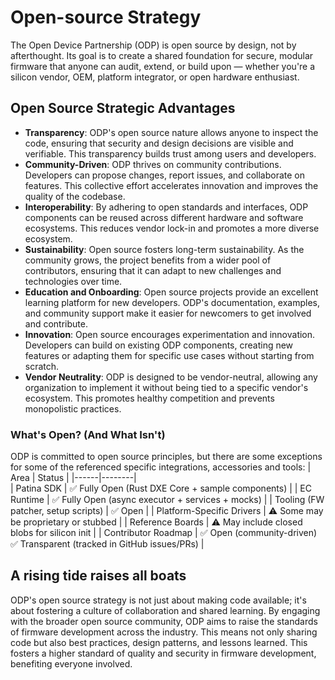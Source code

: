 # Open-source Strategy
The Open Device Partnership (ODP) is open source by design, not by afterthought. Its goal is to create a shared foundation for secure, modular firmware that anyone can audit, extend, or build upon — whether you're a silicon vendor, OEM, platform integrator, or open hardware enthusiast.

## Open Source Strategic Advantages
- **Transparency**: ODP's open source nature allows anyone to inspect the code, ensuring that security and design decisions are visible and verifiable. This transparency builds trust among users and developers.
- **Community-Driven**: ODP thrives on community contributions. Developers can propose changes, report issues, and collaborate on features. This collective effort accelerates innovation and improves the quality of the codebase.
- **Interoperability**: By adhering to open standards and interfaces, ODP components can be reused across different hardware and software ecosystems. This reduces vendor lock-in and promotes a more diverse ecosystem.
- **Sustainability**: Open source fosters long-term sustainability. As the community grows, the project benefits from a wider pool of contributors, ensuring that it can adapt to new challenges and technologies over time.        
- **Education and Onboarding**: Open source projects provide an excellent learning platform for new developers. ODP's documentation, examples, and community support make it easier for newcomers to get involved and contribute.   
- **Innovation**: Open source encourages experimentation and innovation. Developers can build on existing ODP components, creating new features or adapting them for specific use cases without starting from scratch.      
- **Vendor Neutrality**: ODP is designed to be vendor-neutral, allowing any organization to implement it without being tied to a specific vendor's ecosystem. This promotes healthy competition and prevents monopolistic practices.

### What's Open? (And What Isn't)
ODP is committed to open source principles, but there are some exceptions for some of the referenced specific integrations, accessories and tools:
| Area | Status |
|------|--------|   
| Patina SDK | ✅ Fully Open (Rust DXE Core + sample components) |
| EC Runtime | ✅ Fully Open (async executor + services + mocks) |
| Tooling (FW patcher, setup scripts) | ✅ Open  |
| Platform-Specific Drivers | ⚠️ Some may be proprietary or stubbed |
| Reference Boards | ⚠️ May include closed blobs for silicon init |
| Contributor Roadmap | ✅ Open (community-driven) <br/>✅ Transparent (tracked in GitHub issues/PRs) |

## A rising tide raises all boats
ODP's open source strategy is not just about making code available; it's about fostering a culture of collaboration and shared learning. By engaging with the broader open source community, ODP aims to raise the standards of firmware development across the industry. This means not only sharing code but also best practices, design patterns, and lessons learned. This fosters a higher standard of quality and security in firmware development, benefiting everyone involved.


